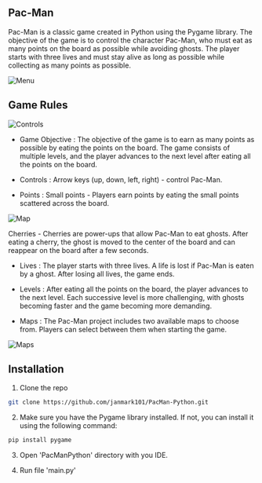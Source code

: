 

## Pac-Man

Pac-Man is a classic game created in Python using the Pygame library. The objective of the game is to control the character Pac-Man, who must eat as many points on the board as possible while avoiding ghosts. The player starts with three lives and must stay alive as long as possible while collecting as many points as possible.

![Menu](images/Menu.jpg)

## Game Rules

![Controls](images/Controls.jpg)


 - Game Objective : 
 The objective of the game is to earn as many points as possible by eating the points on the board. The game consists of multiple levels, and the player advances to the next level after eating all the points on the board.

 - Controls : 
 Arrow keys (up, down, left, right) - control Pac-Man.

 - Points : 
 Small points - Players earn points by eating the small points scattered across the board.

 ![Map](images/Map.jpg)

Cherries - Cherries are power-ups that allow Pac-Man to eat ghosts. After eating a cherry, the ghost is moved to the center of the board and can reappear on the board after a few seconds.

- Lives : 
The player starts with three lives. A life is lost if Pac-Man is eaten by a ghost. After losing all lives, the game ends.

- Levels : 
After eating all the points on the board, the player advances to the next level. Each successive level is more challenging, with ghosts becoming faster and the game becoming more demanding.

- Maps : 
The Pac-Man project includes two available maps to choose from. Players can select between them when starting the game.

![Maps](images/Maps.jpg)
## Installation

1. Clone the repo
```bash
git clone https://github.com/janmark101/PacMan-Python.git
```

2. Make sure you have the Pygame library installed. If not, you can install it using the following command:

```bash
pip install pygame
```

3. Open 'PacManPython' directory with you IDE.

4. Run file 'main.py'